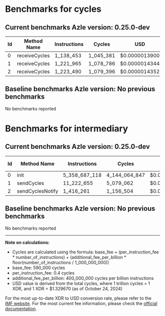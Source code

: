 # Benchmarks for cycles

## Current benchmarks Azle version: 0.25.0-dev

| Id  | Method Name   | Instructions | Cycles    | USD           | USD/Million Calls |
| --- | ------------- | ------------ | --------- | ------------- | ----------------- |
| 0   | receiveCycles | 1_138_453    | 1_045_381 | $0.0000013900 | $1.39             |
| 1   | receiveCycles | 1_221_965    | 1_078_786 | $0.0000014344 | $1.43             |
| 2   | receiveCycles | 1_223_490    | 1_079_396 | $0.0000014352 | $1.43             |

## Baseline benchmarks Azle version: No previous benchmarks

No benchmarks reported

# Benchmarks for intermediary

## Current benchmarks Azle version: 0.25.0-dev

| Id  | Method Name      | Instructions  | Cycles        | USD           | USD/Million Calls |
| --- | ---------------- | ------------- | ------------- | ------------- | ----------------- |
| 0   | init             | 5_358_687_118 | 4_144_064_847 | $0.0055102387 | $5_510.23         |
| 1   | sendCycles       | 11_222_655    | 5_079_062     | $0.0000067535 | $6.75             |
| 2   | sendCyclesNotify | 1_416_261     | 1_156_504     | $0.0000015378 | $1.53             |

## Baseline benchmarks Azle version: No previous benchmarks

No benchmarks reported

---

**Note on calculations:**

-   Cycles are calculated using the formula: base_fee + (per_instruction_fee \* number_of_instructions) + (additional_fee_per_billion \* floor(number_of_instructions / 1_000_000_000))
-   base_fee: 590_000 cycles
-   per_instruction_fee: 0.4 cycles
-   additional_fee_per_billion: 400_000_000 cycles per billion instructions
-   USD value is derived from the total cycles, where 1 trillion cycles = 1 XDR, and 1 XDR = $1.329670 (as of October 24, 2024)

For the most up-to-date XDR to USD conversion rate, please refer to the [IMF website](https://www.imf.org/external/np/fin/data/rms_sdrv.aspx).
For the most current fee information, please check the [official documentation](https://internetcomputer.org/docs/current/developer-docs/gas-cost#execution).
